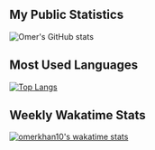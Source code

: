 ## My Public Statistics
![Omer's GitHub stats](https://github-readme-stats.vercel.app/api?username=omerkhan10&count_private=true&show_icons=true&theme=tokyonight)

## Most Used Languages
[![Top Langs](https://github-readme-stats.vercel.app/api/top-langs/?username=omerkhan10)](https://github.com/anuraghazra/github-readme-stats)

## Weekly Wakatime Stats
[![omerkhan10's wakatime stats](https://github-readme-stats.vercel.app/api/wakatime?username=omerkhan10&theme=dark&layout=compact)](https://github.com/anuraghazra/github-readme-stats)
<!--
**omerkhan10/omerkhan10** is a ✨ _special_ ✨ repository because its `README.md` (this file) appears on your GitHub profile.

Here are some ideas to get you started:

- 🔭 I’m currently working on ...
- 🌱 I’m currently learning ...
- 👯 I’m looking to collaborate on ...
- 🤔 I’m looking for help with ...
- 💬 Ask me about ...
- 📫 How to reach me: ...
- 😄 Pronouns: ...
- ⚡ Fun fact: ...
- Hi there 👋
-->
